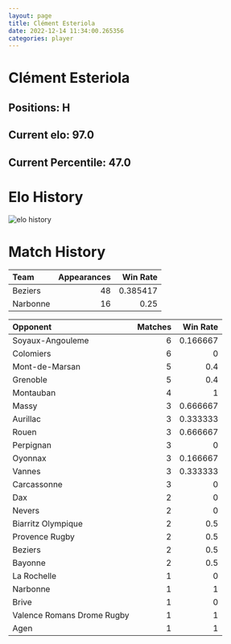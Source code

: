 ```yaml
---  
layout: page  
title: Clément Esteriola  
date: 2022-12-14 11:34:00.265356  
categories: player  
---
```

# Clément Esteriola

## Positions: H

## Current elo: 97.0

## Current Percentile: 47.0

# Elo History


![elo history](history_ClémentEsteriola.png)
# Match History


| Team     |   Appearances |   Win Rate |
|:---------|--------------:|-----------:|
| Beziers  |            48 |   0.385417 |
| Narbonne |            16 |   0.25     |

| Opponent                   |   Matches |   Win Rate |
|:---------------------------|----------:|-----------:|
| Soyaux-Angouleme           |         6 |   0.166667 |
| Colomiers                  |         6 |   0        |
| Mont-de-Marsan             |         5 |   0.4      |
| Grenoble                   |         5 |   0.4      |
| Montauban                  |         4 |   1        |
| Massy                      |         3 |   0.666667 |
| Aurillac                   |         3 |   0.333333 |
| Rouen                      |         3 |   0.666667 |
| Perpignan                  |         3 |   0        |
| Oyonnax                    |         3 |   0.166667 |
| Vannes                     |         3 |   0.333333 |
| Carcassonne                |         3 |   0        |
| Dax                        |         2 |   0        |
| Nevers                     |         2 |   0        |
| Biarritz Olympique         |         2 |   0.5      |
| Provence Rugby             |         2 |   0.5      |
| Beziers                    |         2 |   0.5      |
| Bayonne                    |         2 |   0.5      |
| La Rochelle                |         1 |   0        |
| Narbonne                   |         1 |   1        |
| Brive                      |         1 |   0        |
| Valence Romans Drome Rugby |         1 |   1        |
| Agen                       |         1 |   1        |